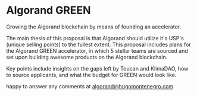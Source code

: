 # Algorand GREEN
Growing the Algorand blockchain by means of founding an accelerator.

The main thesis of this proposal is that Algorand should utilize it's USP's (unique selling points) to the fullest extent. This proposal includes plans for the Algorand GREEN accelerator, in which 5 stellar teams are sourced and set upon building awesome products on the Algorand blockchain.

Key points include insights on the gaps left by Toucan and KlimaDAO, how to source applicants, and what the budget for GREEN would look like.

happy to answer any comments at algorand@hugomontenegro.com
